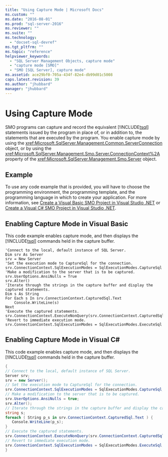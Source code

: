 ```yaml
---
title: "Using Capture Mode | Microsoft Docs"
ms.custom: ""
ms.date: "2016-08-01"
ms.prod: "sql-server-2016"
ms.reviewer: ""
ms.suite: ""
ms.technology: 
  - "docset-sql-devref"
ms.tgt_pltfrm: ""
ms.topic: "reference"
helpviewer_keywords: 
  - "SQL Server Management Objects, capture mode"
  - "capture mode [SMO]"
  - "SMO [SQL Server], capture mode"
ms.assetid: ace29bf0-705a-434f-82e4-db99d01c5008
caps.latest.revision: 39
ms.author: "jhubbard"
manager: "jhubbard"
---
```

# Using Capture Mode
  SMO programs can capture and record the equivalent [!INCLUDE[tsql](../../../a9notintoc/includes/tsql-md.md)] statements issued by the program in place of, or in addition to, the statements that are executed by the program. You enable capture mode by using the <xref:Microsoft.SqlServer.Management.Common.ServerConnection> object, or by using the <xref:Microsoft.SqlServer.Management.Smo.Server.ConnectionContext%2A> property of the <xref:Microsoft.SqlServer.Management.Smo.Server> object.  
  
## Example  
To use any code example that is provided, you will have to choose the programming environment, the programming template, and the programming language in which to create your application. For more information, see [Create a Visual Basic SMO Project in Visual Studio .NET](../../../relational-databases/server-management-objects-smo/how-to-create-a-visual-basic-smo-project-in-visual-studio-.net.md) or [Create a Visual C&#35; SMO Project in Visual Studio .NET](../../../relational-databases/server-management-objects-smo/how-to-create-a-visual-csharp-smo-project-in-visual-studio-.net.md).  

  
## Enabling Capture Mode in Visual Basic  
 This code example enables capture mode, and then displays the [!INCLUDE[tsql](../../../a9notintoc/includes/tsql-md.md)] commands held in the capture buffer.  
  
```VBNET
'Connect to the local, default instance of SQL Server.
Dim srv As Server
srv = New Server
'Set the execution mode to CaptureSql for the connection.
srv.ConnectionContext.SqlExecutionModes = SqlExecutionModes.CaptureSql
'Make a modification to the server that is to be captured.
srv.UserOptions.AnsiNulls = True
srv.Alter()
'Iterate through the strings in the capture buffer and display the captured statements.
Dim s As String
For Each s In srv.ConnectionContext.CapturedSql.Text
    Console.WriteLine(s)
Next
'Execute the captured statements.
srv.ConnectionContext.ExecuteNonQuery(srv.ConnectionContext.CapturedSql.Text)
'Revert to immediate execution mode. 
srv.ConnectionContext.SqlExecutionModes = SqlExecutionModes.ExecuteSql
```
  
## Enabling Capture Mode in Visual C#  
 This code example enables capture mode, and then displays the [!INCLUDE[tsql](../../../a9notintoc/includes/tsql-md.md)] commands held in the capture buffer.  
  
```C#  
{   
// Connect to the local, default instance of SQL Server.   
Server srv;   
srv = new Server();   
// Set the execution mode to CaptureSql for the connection.   
srv.ConnectionContext.SqlExecutionModes = SqlExecutionModes.CaptureSql;   
// Make a modification to the server that is to be captured.   
srv.UserOptions.AnsiNulls = true;   
srv.Alter();   
// Iterate through the strings in the capture buffer and display the captured statements.   
string s;   
foreach ( String p_s in srv.ConnectionContext.CapturedSql.Text ) {   
   Console.WriteLine(p_s);   
}   
// Execute the captured statements.   
srv.ConnectionContext.ExecuteNonQuery(srv.ConnectionContext.CapturedSql.Text);   
// Revert to immediate execution mode.   
srv.ConnectionContext.SqlExecutionModes = SqlExecutionModes.ExecuteSql;   
}  
```  
  
  